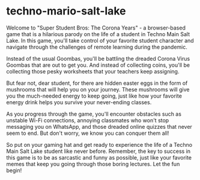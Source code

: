 # techno-mario-salt-lake
Welcome to "Super Student Bros: The Corona Years" - a browser-based game that is a hilarious parody on the life of a student in Techno Main Salt Lake. In this game, you'll take control of your favorite student character and navigate through the challenges of remote learning during the pandemic.

Instead of the usual Goombas, you'll be battling the dreaded Corona Virus Goombas that are out to get you. And instead of collecting coins, you'll be collecting those pesky worksheets that your teachers keep assigning.

But fear not, dear student, for there are hidden easter eggs in the form of mushrooms that will help you on your journey. These mushrooms will give you the much-needed energy to keep going, just like how your favorite energy drink helps you survive your never-ending classes.

As you progress through the game, you'll encounter obstacles such as unstable Wi-Fi connections, annoying classmates who won't stop messaging you on WhatsApp, and those dreaded online quizzes that never seem to end. But don't worry, we know you can conquer them all!

So put on your gaming hat and get ready to experience the life of a Techno Main Salt Lake student like never before. Remember, the key to success in this game is to be as sarcastic and funny as possible, just like your favorite memes that keep you going through those boring lectures. Let the fun begin!
